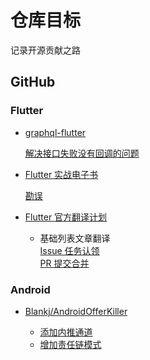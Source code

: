 # 仓库目标

记录开源贡献之路

## GitHub

### Flutter

- [graphql-flutter](https://github.com/zino-app/graphql-flutter)

  [解决接口失败没有回调的问题](https://github.com/zino-app/graphql-flutter/pull/162)

- [Flutter 实战电子书](https://github.com/flutterchina/flutter-in-action)

  [勘误](https://github.com/flutterchina/flutter-in-action/pull/45)

- [Flutter 官方翻译计划](https://github.com/cfug/flutter.cn)

  - 基础列表文章翻译  
    [Issue 任务认领](https://github.com/cfug/flutter.cn/issues/117)  
    [PR 提交合并](https://github.com/cfug/flutter.cn/pull/207)
    
    
### Android

- [Blankj/AndroidOfferKiller](https://github.com/Blankj/AndroidOfferKiller)

  - [添加内推通道](https://github.com/Blankj/AndroidOfferKiller/pull/2)
  - [增加责任链模式](https://github.com/Blankj/AndroidOfferKiller/pull/3)
